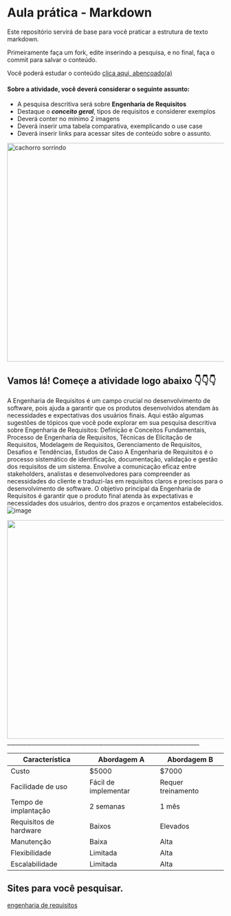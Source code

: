 # Aula prática - Markdown

Este repositório servirá de base para você praticar a estrutura de texto markdown. 

Primeiramente faça um fork, edite inserindo a pesquisa, e no final, faça o commit para salvar o conteúdo.

Você poderá estudar o conteúdo [clica aqui, abençoado(a)](https://docs.pipz.com/central-de-ajuda/learning-center/guia-basico-de-markdown#open)

#### Sobre a atividade, você deverá considerar o seguinte assunto:

- A pesquisa descritiva será sobre **Engenharia de Requisitos**
- Destaque o **_conceito geral_**, tipos de requisitos e considerer exemplos
- Deverá conter no mínimo 2 imagens
- Deverá inserir uma tabela comparativa, exemplicando o use case
- Deverá inserir links para acessar sites de conteúdo sobre o assunto.

<img src="https://www.patasdacasa.com.br/sites/default/files/styles/webp/public/noticias/2022/02/E-possivel-ver-um-cachorro-sorrindo-descubra-e-saiba-como-identificar.jpg.webp?itok=UYmPTLUx" alt="cachorro sorrindo" width="508px">


## Vamos lá! Começe a atividade logo abaixo 👇👇👇

A Engenharia de Requisitos é um campo crucial no desenvolvimento de software, pois ajuda a garantir que os produtos desenvolvidos atendam às necessidades e expectativas dos usuários finais. Aqui estão algumas sugestões de tópicos que você pode explorar em sua pesquisa descritiva sobre Engenharia de Requisitos: Definição e Conceitos Fundamentais, Processo de Engenharia de Requisitos, Técnicas de Elicitação de Requisitos, Modelagem de Requisitos, Gerenciamento de Requisitos, Desafios e Tendências, Estudos de Caso
A Engenharia de Requisitos é o processo sistemático de identificação, documentação, validação e gestão dos requisitos de um sistema. Envolve a comunicação eficaz entre stakeholders, analistas e desenvolvedores para compreender as necessidades do cliente e traduzi-las em requisitos claros e precisos para o desenvolvimento de software. O objetivo principal da Engenharia de Requisitos é garantir que o produto final atenda às expectativas e necessidades dos usuários, dentro dos prazos e orçamentos estabelecidos.
![image](https://github.com/heitorgulde/aulaMarkdown/assets/164904436/d5a21700-1109-4c83-b04f-f791a4e62d88)

<img src="https://arquivo.devmedia.com.br/artigos/Fabio_Gomes_Rocha/Engenharia_Requisitos/Engenharia_Requisitos_1.jpg" width="508px">
______________________________________________________________________

| Característica     | Abordagem A          | Abordagem B        |
|-------------------|----------------------|--------------------|
| Custo             | $5000                | $7000              |
| Facilidade de uso | Fácil de implementar  | Requer treinamento |
| Tempo de implantação | 2 semanas          | 1 mês              |
| Requisitos de hardware | Baixos           | Elevados           |
| Manutenção        | Baixa                | Alta               |
| Flexibilidade     | Limitada             | Alta               |
| Escalabilidade    | Limitada             | Alta               |


## Sites para você pesquisar.
[engenharia de requisitos](https://www.monitoratec.com.br/blog/engenharia-de-requisitos/)



